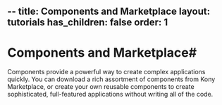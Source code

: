 --
title: Components and Marketplace
layout: tutorials
has_children: false
order: 1
---
# Components and Marketplace#
Components provide a powerful way to create complex applications quickly. You can download a rich assortment of components from Kony Marketplace, or create your own reusable components to create sophisticated, full-featured applications without writing all of the code.
